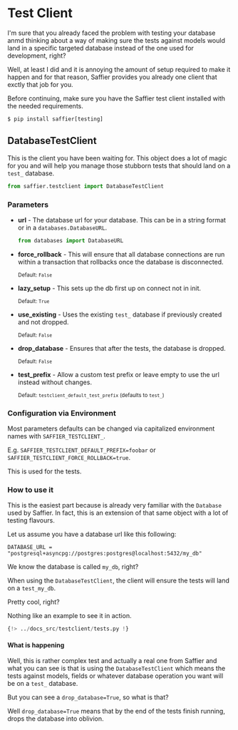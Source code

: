 # Test Client

I'm sure that you already faced the problem with testing your database anmd thinking about a way
of making sure the tests against models would land in a specific targeted database instead of the
one used for development, right?

Well, at least I did and it is annoying the amount of setup required to make it happen and for that
reason, Saffier provides you already one client that exctly that job for you.

Before continuing, make sure you have the Saffier test client installed with the needed
requirements.

```
$ pip install saffier[testing]
```

## DatabaseTestClient

This is the client you have been waiting for. This object does a lot of magic for you and will
help you manage those stubborn tests that should land on a `test_` database.

```python
from saffier.testclient import DatabaseTestClient
```

### Parameters

* **url** - The database url for your database. This can be in a string format or in a
`databases.DatabaseURL`.

    ```python
    from databases import DatabaseURL
    ```

* **force_rollback** - This will ensure that all database connections are run within a transaction
that rollbacks once the database is disconnected.

    <sup>Default: `False`</sup>

* **lazy_setup** - This sets up the db first up on connect not in init.

    <sup>Default: `True`</sup>


* **use_existing** - Uses the existing `test_` database if previously created and not dropped.

    <sup>Default: `False`</sup>

* **drop_database** - Ensures that after the tests, the database is dropped.

    <sup>Default: `False`</sup>

* **test_prefix** - Allow a custom test prefix or leave empty to use the url instead without changes.

    <sup>Default: `testclient_default_test_prefix` (defaults to `test_`)</sup>

### Configuration via Environment

Most parameters defaults can be changed via capitalized environment names with `SAFFIER_TESTCLIENT_`.

E.g. `SAFFIER_TESTCLIENT_DEFAULT_PREFIX=foobar` or `SAFFIER_TESTCLIENT_FORCE_ROLLBACK=true`.

This is used for the tests.

### How to use it

This is the easiest part because is already very familiar with the `Database` used by Saffier. In
fact, this is an extension of that same object with a lot of testing flavours.

Let us assume you have a database url like this following:

```shell
DATABASE_URL = "postgresql+asyncpg://postgres:postgres@localhost:5432/my_db"
```

We know the database is called `my_db`, right?

When using the `DatabaseTestClient`, the client will ensure the tests will land on a `test_my_db`.

Pretty cool, right?

Nothing like an example to see it in action.

```python title="tests.py" hl_lines="14"
{!> ../docs_src/testclient/tests.py !}
```

#### What is happening

Well, this is rather complex test and actually a real one from Saffier and what you can see is
that is using the `DatabaseTestClient` which means the tests against models, fields or whatever
database operation you want will be on a `test_` database.

But you can see a `drop_database=True`, so what is that?

Well `drop_database=True` means that by the end of the tests finish running, drops the database
into oblivion.
